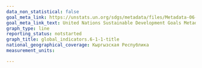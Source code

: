 ```yaml
---
data_non_statistical: false
goal_meta_link: https://unstats.un.org/sdgs/metadata/files/Metadata-06-01-01.pdf
goal_meta_link_text: United Nations Sustainable Development Goals Metadata (pdf 428kB)
graph_type: line
reporting_status: notstarted
graph_title: global_indicators.6-1-1-title
national_geographical_coverage: Кыргызская Республика
measurement_units: 

---
```

